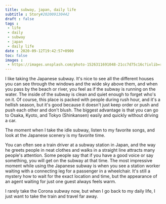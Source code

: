 ```yaml
---
title: subway, japan, daily life
subtitle : Story#202009130442
draft : false
tags :
 - life
 - daily
 - subway
 - japan
 - daily life
date : 2020-09-12T19:42:57+0900
toc: false
images : 
 - https://images.unsplash.com/photo-1526311691048-21cc7d75c16c?ixlib=rb-1.2.1&q=80&fm=jpg&crop=entropy&cs=tinysrgb&w=1080&fit=max&ixid=eyJhcHBfaWQiOjE1NTU0OX0
---
```


I like taking the Japanese subway. It's nice to see all the different houses you can see through the windows and the wide sky above them, and when you pass by the beach or river, you feel as if the subway is running on the water. The inside of the subway is clean and quiet enough to forget who's on it. Of course, this place is packed with people during rush hour, and it's a hellish season, but it's good because it doesn't just keep order or push and push each other and don't blush. The biggest advantage is that you can go to Osaka, Kyoto, and Tokyo (Shinkansen) easily and quickly without driving a car.  

The moment when I take the idle subway, listen to my favorite songs, and look at the Japanese scenery is my favorite time.  

You can often see a train driver at a subway station in Japan, and the way he greets people in neat clothes and walks in a straight line attracts many people's attention. Some people say that if you have a good voice or say something, you will get on the subway at that time. The most impressive moment while using the Japanese subway is when you see a station worker waiting with a connecting leg for a passenger in a wheelchair. It's still a mystery how to wait for the exact location and time, but the appearance of an agent waiting for just one guest always feels warm.  

I rarely take the Corona subway now, but when I go back to my daily life, I just want to take the train and travel far away.  

